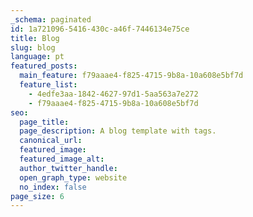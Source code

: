 ```yaml
---
_schema: paginated
id: 1a721096-5416-430c-a46f-7446134e75ce
title: Blog
slug: blog
language: pt
featured_posts:
  main_feature: f79aaae4-f825-4715-9b8a-10a608e5bf7d
  feature_list:
    - 4edfe3aa-1842-4627-97d1-5aa563a7e272
    - f79aaae4-f825-4715-9b8a-10a608e5bf7d
seo:
  page_title:
  page_description: A blog template with tags.
  canonical_url:
  featured_image:
  featured_image_alt:
  author_twitter_handle:
  open_graph_type: website
  no_index: false
page_size: 6
---
```

